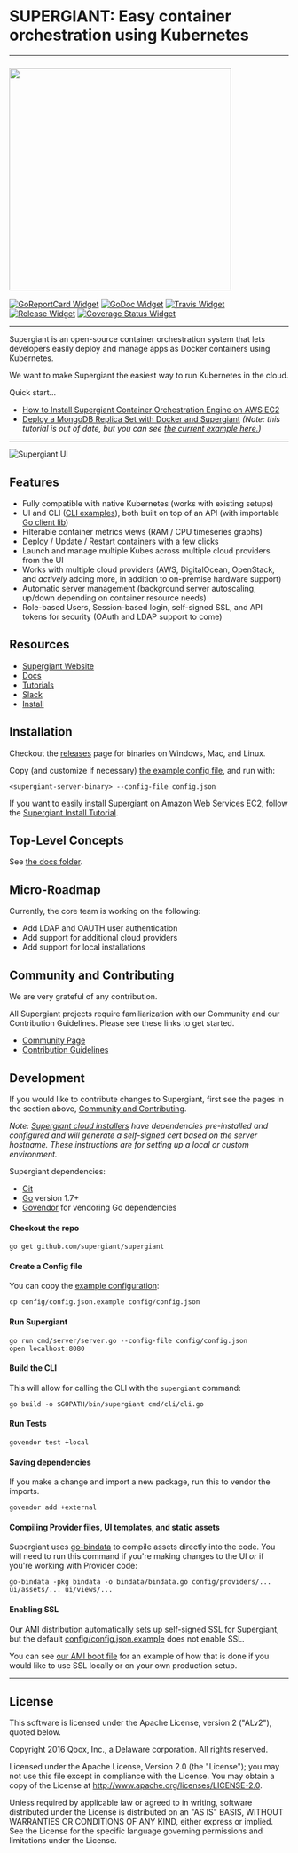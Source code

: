 SUPERGIANT: Easy container orchestration using Kubernetes
=========================================================

---

<!-- Links -->

[Kubernetes Source URL]: https://github.com/kubernetes/kubernetes
[Supergiant Website URL]: https://supergiant.io/
<!-- [Supergiant Docs URL]: https://supergiant.io/docs -->
[Supergiant Tutorials URL]: https://supergiant.io/tutorials
[Supergiant Slack URL]: https://supergiant.io/slack
[Supergiant Community URL]: https://supergiant.io/community
[Supergiant Contribution Guidelines URL]: http://supergiant.github.io/docs/community/contribution-guidelines.html
<!-- [Supergiant Swagger Docs URL]: http://swagger.supergiant.io/docs/ -->
[Tutorial AWS URL]: https://supergiant.io/blog/how-to-install-supergiant-container-orchestration-engine-on-aws-ec2?utm_source=github
[Tutorial MongoDB URL]: https://supergiant.io/blog/deploy-a-mongodb-replica-set-with-docker-and-supergiant?urm_source=github
[Community and Contributing Anchor]: #community-and-contributing
<!-- [Swagger URL]: http://swagger.io/ -->
[Git URL]: https://git-scm.com/
[Go URL]: https://golang.org/
[Go Remote Packages URL]: https://golang.org/doc/code.html#remote
[Supergiant Go Package Anchor]: #how-to-install-supergiant-as-a-go-package
[Generate CSR Anchor]: #how-to-generate-a-certificate-signing-request-file
<!-- [Create Admin User Anchor]: #create-an-admin-user -->
[Install Dependencies Anchor]: #installing-generating-dependencies

<!-- Badges -->

[GoReportCard Widget]: https://goreportcard.com/badge/github.com/supergiant/supergiant
[GoReportCard URL]: https://goreportcard.com/report/github.com/supergiant/supergiant
[GoDoc Widget]: https://godoc.org/github.com/supergiant/supergiant?status.svg
[GoDoc URL]: https://godoc.org/github.com/supergiant/supergiant
[Govendor URL]: https://github.com/kardianos/govendor
[Travis Widget]: https://travis-ci.org/supergiant/supergiant.svg?branch=master
[Travis URL]: https://travis-ci.org/supergiant/supergiant
[Release Widget]: https://img.shields.io/github/release/supergiant/supergiant.svg
[Release URL]: https://github.com/supergiant/supergiant/releases/latest
[Coverage Status]: https://coveralls.io/github/supergiant/supergiant?branch=master
[Coverage Status Widget]: https://coveralls.io/repos/github/supergiant/supergiant/badge.svg?branch=master
<!-- [Swagger API Widget]: http://online.swagger.io/validator?url=http://swagger.supergiant.io/api-docs -->
<!-- [Swagger URL]: http://swagger.supergiant.io/docs/ -->

### <img src="http://supergiant.io/img/logo-dark.svg" width="400">

[![GoReportCard Widget]][GoReportCard URL] [![GoDoc Widget]][GoDoc URL] [![Travis Widget]][Travis URL] [![Release Widget]][Release URL] [![Coverage Status Widget]][Coverage Status]

---


Supergiant is an open-source container orchestration system that lets developers
easily deploy and manage apps as Docker containers using Kubernetes.

We want to make Supergiant the easiest way to run Kubernetes in the cloud.

Quick start...

* [How to Install Supergiant Container Orchestration Engine on AWS EC2][Tutorial AWS URL]
* [Deploy a MongoDB Replica Set with Docker and Supergiant][Tutorial MongoDB URL]
  _(Note: this tutorial is out of date, but you can see
  [the current example here.](examples/deploy_mongo.sh))_

---

![Supergiant UI](http://g.recordit.co/EfUk4D863W.gif)

## Features

* Fully compatible with native Kubernetes (works with existing setups)
* UI and CLI ([CLI examples](examples)), both built on top of an API (with
  importable [Go client lib](pkg/client))
* Filterable container metrics views (RAM / CPU timeseries graphs)
* Deploy / Update / Restart containers with a few clicks
* Launch and manage multiple Kubes across multiple cloud providers from the UI
* Works with multiple cloud providers (AWS, DigitalOcean, OpenStack, and
  _actively_ adding more, in addition to on-premise hardware support)
* Automatic server management (background server autoscaling, up/down depending
  on container resource needs)
* Role-based Users, Session-based login, self-signed SSL, and API tokens for
  security (OAuth and LDAP support to come)



## Resources

* [Supergiant Website][Supergiant Website URL]
* [Docs](docs/v0/)
* [Tutorials](https://supergiant.io/tutorials)
* [Slack](https://supergiant.io/slack)
* [Install][Tutorial AWS URL]


## Installation

Checkout the [releases](https://github.com/supergiant/supergiant/releases) page
for binaries on Windows, Mac, and Linux.

Copy (and customize if necessary)
[the example config file](config/config.json.example), and run with:

```shell
<supergiant-server-binary> --config-file config.json
```

If you want to easily install Supergiant on Amazon Web Services EC2, follow the
[Supergiant Install Tutorial][Tutorial AWS URL].


## Top-Level Concepts

See [the docs folder](docs/v0/).

<!-- Supergiant makes use of the [Swagger API framework][Swagger URL] for documenting
all resources. See the full Supergiant API documentation for the full reference.

* [![Swagger API Widget] Supergiant Swagger API reference][Supergiant Swagger
Docs URL] -->


## Micro-Roadmap

Currently, the core team is working on the following:

* Add LDAP and OAUTH user authentication
* Add support for additional cloud providers
* Add support for local installations


## Community and Contributing

We are very grateful of any contribution.

All Supergiant projects require familiarization with our Community and our
Contribution Guidelines. Please see these links to get started.

* [Community Page][Supergiant Community URL]
* [Contribution Guidelines][Supergiant Contribution Guidelines URL]


## Development

If you would like to contribute changes to Supergiant, first see the pages in
the section above, [Community and Contributing][Community and Contributing Anchor].

_Note: [Supergiant cloud installers][Tutorial AWS URL] have dependencies
pre-installed and configured and will generate a self-signed cert based on the
server hostname. These instructions are for setting up a local or custom
environment._

Supergiant dependencies:

* [Git][Git URL]
* [Go][Go URL] version 1.7+
* [Govendor][Govendor URL] for vendoring Go dependencies

#### Checkout the repo

```shell
go get github.com/supergiant/supergiant
```

#### Create a Config file

You can copy the [example configuration](config/config.json.example):

```shell
cp config/config.json.example config/config.json
```

#### Run Supergiant

```shell
go run cmd/server/server.go --config-file config/config.json
open localhost:8080
```

#### Build the CLI

This will allow for calling the CLI with the `supergiant` command:

```shell
go build -o $GOPATH/bin/supergiant cmd/cli/cli.go
```

#### Run Tests

```shell
govendor test +local
```

#### Saving dependencies

If you make a change and import a new package, run this to vendor the imports.

```shell
govendor add +external
```

#### Compiling Provider files, UI templates, and static assets

Supergiant uses [go-bindata](https://github.com/jteeuwen/go-bindata) to compile
assets directly into the code. You will need to run this command if you're
making changes to the UI _or_ if you're working with Provider code:

```shell
go-bindata -pkg bindata -o bindata/bindata.go config/providers/... ui/assets/... ui/views/...
```

#### Enabling SSL

Our AMI distribution automatically sets up self-signed SSL for Supergiant, but
the default [config/config.json.example](config/config.json.example)
does not enable SSL.

You can see [our AMI boot file](build/sgboot) for an example of how
that is done if you would like to use SSL locally or on your own production
setup.

---

## License

This software is licensed under the Apache License, version 2 ("ALv2"), quoted below.

Copyright 2016 Qbox, Inc., a Delaware corporation. All rights reserved.

Licensed under the Apache License, Version 2.0 (the "License"); you may not
use this file except in compliance with the License. You may obtain a copy of
the License at http://www.apache.org/licenses/LICENSE-2.0.

Unless required by applicable law or agreed to in writing, software
distributed under the License is distributed on an "AS IS" BASIS, WITHOUT
WARRANTIES OR CONDITIONS OF ANY KIND, either express or implied. See the
License for the specific language governing permissions and limitations under
the License.
